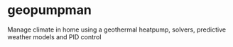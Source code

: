 # geopumpman
Manage climate in home using a geothermal heatpump, solvers, predictive weather models and PID control
